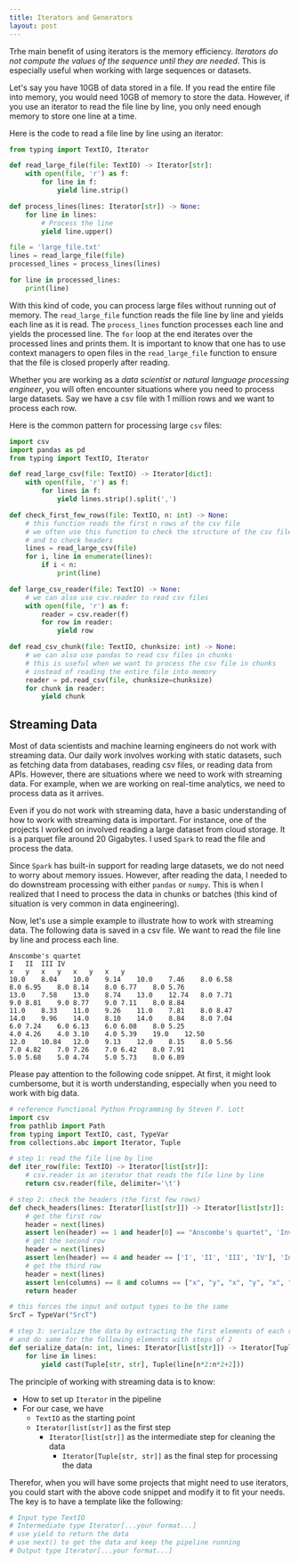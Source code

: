 ```yaml
---
title: Iterators and Generators
layout: post
---
```


<span class="firstcharacter">T</span>rhe main benefit of using iterators is the memory efficiency. _Iterators do not compute the values of the sequence until they are needed_. This is especially useful when working with large sequences or datasets.

Let's say you have 10GB of data stored in a file. If you read the entire file into memory, you would need 10GB of memory to store the data. However, if you use an iterator to read the file line by line, you only need enough memory to store one line at a time.

Here is the code to read a file line by line using an iterator:

```python
from typing import TextIO, Iterator

def read_large_file(file: TextIO) -> Iterator[str]:
    with open(file, 'r') as f:
        for line in f:
            yield line.strip()

def process_lines(lines: Iterator[str]) -> None:
    for line in lines:
        # Process the line
        yield line.upper()

file = 'large_file.txt'
lines = read_large_file(file)
processed_lines = process_lines(lines)

for line in processed_lines:
    print(line)
```

With this kind of code, you can process large files without running out of memory. The `read_large_file` function reads the file line by line and yields each line as it is read. The `process_lines` function processes each line and yields the processed line. The `for` loop at the end iterates over the processed lines and prints them. It is important to know that one has to use context managers to open files in the `read_large_file` function to ensure that the file is closed properly after reading.


Whether you are working as a _data scientist_ or _natural language processing engineer_, you will often encounter situations where you need to process large datasets. Say we have a csv file with 1 million rows and we want to process each row. 

Here is the common pattern for processing large `csv` files:

```python
import csv
import pandas as pd
from typing import TextIO, Iterator

def read_large_csv(file: TextIO) -> Iterator[dict]:
    with open(file, 'r') as f:
        for lines in f:
            yield lines.strip().split(',')

def check_first_few_rows(file: TextIO, n: int) -> None:
    # this function reads the first n rows of the csv file
    # we often use this function to check the structure of the csv file
    # and to check headers
    lines = read_large_csv(file)
    for i, line in enumerate(lines):
        if i < n:
            print(line)

def large_csv_reader(file: TextIO) -> None:
    # we can also use csv.reader to read csv files
    with open(file, 'r') as f:
        reader = csv.reader(f)
        for row in reader:
            yield row

def read_csv_chunk(file: TextIO, chunksize: int) -> None:
    # we can also use pandas to read csv files in chunks
    # this is useful when we want to process the csv file in chunks
    # instead of reading the entire file into memory
    reader = pd.read_csv(file, chunksize=chunksize)
    for chunk in reader:
        yield chunk

```

## Streaming Data

Most of data scientists and machine learning engineers do not work with streaming data. Our daily work involves working with static datasets, such as fetching data from databases, reading csv files, or reading data from APIs. However, there are situations where we need to work with streaming data. For example, when we are working on real-time analytics, we need to process data as it arrives. 

Even if you do not work with streaming data, have a basic understanding of how to work with streaming data is important. For instance, one of the projects I worked on involved reading a large dataset from cloud storage. It is a parquet file around 20 Gigabytes. I used `Spark` to read the file and process the data. 

Since `Spark` has built-in support for reading large datasets, we do not need to worry about memory issues. However, after reading the data, I needed to do downstream processing with either `pandas` or `numpy`. This is when I realized that I need to process the data in chunks or batches (this kind of situation is very common in data engineering).

Now, let's use a simple example to illustrate how to work with streaming data. The following data is saved in a csv file. We want to read the file line by line and process each line. 

```text
Anscombe's quartet
I	II	III	IV
x	y	x	y	x	y	x	y
10.0	8.04	10.0	9.14	10.0	7.46	8.0	6.58
8.0	6.95	8.0	8.14	8.0	6.77	8.0	5.76
13.0	7.58	13.0	8.74	13.0	12.74	8.0	7.71
9.0	8.81	9.0	8.77	9.0	7.11	8.0	8.84
11.0	8.33	11.0	9.26	11.0	7.81	8.0	8.47
14.0	9.96	14.0	8.10	14.0	8.84	8.0	7.04
6.0	7.24	6.0	6.13	6.0	6.08	8.0	5.25
4.0	4.26	4.0	3.10	4.0	5.39	19.0	12.50
12.0	10.84	12.0	9.13	12.0	8.15	8.0	5.56
7.0	4.82	7.0	7.26	7.0	6.42	8.0	7.91
5.0	5.68	5.0	4.74	5.0	5.73	8.0	6.89
```

Please pay attention to the following code snippet. At first, it might look cumbersome, but it is worth understanding, especially when you need to work with big data. 

```python
# reference Functional Python Programming by Steven F. Lott
import csv
from pathlib import Path
from typing import TextIO, cast, TypeVar
from collections.abc import Iterator, Tuple

# step 1: read the file line by line
def iter_row(file: TextIO) -> Iterator[list[str]]:
    # csv.reader is an iterator that reads the file line by line
    return csv.reader(file, delimiter='\t')

# step 2: check the headers (the first few rows)
def check_headers(lines: Iterator[list[str]]) -> Iterator[list[str]]:
    # get the first row
    header = next(lines)
    assert len(header) == 1 and header[0] == "Anscombe's quartet", 'Invalid header'
    # get the second row
    header = next(lines)
    assert len(header) == 4 and header == ['I', 'II', 'III', 'IV'], 'Invalid header'
    # get the third row
    header = next(lines)
    assert len(columns) == 8 and columns == ["x", "y", "x", "y", "x", "y", "x", "y"] , 'Invalid header'
    return header

# this forces the input and output types to be the same
SrcT = TypeVar("SrcT")

# step 3: serialize the data by extracting the first elements of each row
# and do same for the following elements with steps of 2
def serialize_data(n: int, lines: Iterator[list[str]]) -> Iterator[Tuple[str, str]]:
    for line in lines:
        yield cast(Tuple[str, str], Tuple(line[n*2:n*2+2]))
```

The principle of working with streaming data is to know:

- How to set up `Iterator` in the pipeline
- For our case, we have
  - `TextIO` as the starting point
  - `Iterator[list[str]]` as the first step
    - `Iterator[list[str]]` as the intermediate step for cleaning the data
      - `Iterator[Tuple[str, str]]` as the final step for processing the data
  
Therefor, when you will have some projects that might need to use iterators, you could start with the above code snippet and modify it to fit your needs. The key is to have a template like the following:

```python
# Input type TextIO
# Intermediate type Iterator[...your format...]
# use yield to return the data
# use next() to get the data and keep the pipeline running
# Output type Iterator[...your format...]
```